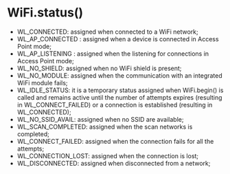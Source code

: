 # WiFi.status()


* WL_CONNECTED: assigned when connected to a WiFi network;
* WL_AP_CONNECTED : assigned when a device is connected in Access Point mode;
* WL_AP_LISTENING : assigned when the listening for connections in Access Point mode;
* WL_NO_SHIELD: assigned when no WiFi shield is present;
* WL_NO_MODULE: assigned when the communication with an integrated WiFi module fails;
* WL_IDLE_STATUS: it is a temporary status assigned when WiFi.begin() is called and remains active until the number of attempts expires (resulting in WL_CONNECT_FAILED) or a connection is established (resulting in WL_CONNECTED);
* WL_NO_SSID_AVAIL: assigned when no SSID are available;
* WL_SCAN_COMPLETED: assigned when the scan networks is completed;
* WL_CONNECT_FAILED: assigned when the connection fails for all the attempts;
* WL_CONNECTION_LOST: assigned when the connection is lost;
* WL_DISCONNECTED: assigned when disconnected from a network;